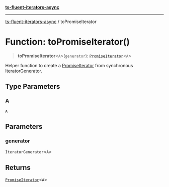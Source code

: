 [**ts-fluent-iterators-async**](../README.md)

---

[ts-fluent-iterators-async](../README.md) / toPromiseIterator

# Function: toPromiseIterator()

> **toPromiseIterator**\<`A`\>(`generator`): [`PromiseIterator`](../classes/PromiseIterator.md)\<`A`\>

Helper function to create a [PromiseIterator](../classes/PromiseIterator.md) from synchronous IteratorGenerator.

## Type Parameters

### A

`A`

## Parameters

### generator

`IteratorGenerator`\<`A`\>

## Returns

[`PromiseIterator`](../classes/PromiseIterator.md)\<`A`\>
